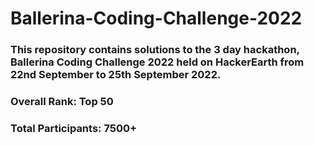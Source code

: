 # Ballerina-Coding-Challenge-2022
### This repository contains solutions to the 3 day hackathon, Ballerina Coding Challenge 2022 held on HackerEarth from 22nd September to 25th September 2022.

### Overall Rank: Top 50
### Total Participants: 7500+
